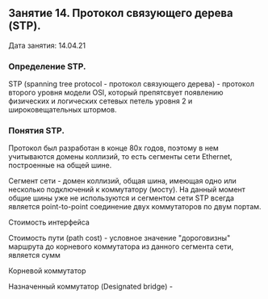 ## Занятие 14. Протокол связующего дерева (STP).

Дата занятия: 14.04.21

### Определение STP.

STP (spanning tree protocol - протокол связующего дерева) - протокол второго уровня модели OSI, который препятсвует появлению физических и логических сетевых петель уровня 2 и широковещательных штормов.


### Понятия STP.

Протокол был разработан в конце 80х годов, поэтому в нем учитываются домены коллизий, то есть сегменты сети Ethernet, построенные на общей шине.

Сегмент сети - домен коллизий, общая шина, имеющая одно или несколько подключений к коммутатору (мосту). На данный момент общие шины уже не используются и сегментом сети STP всегда является point-to-point соединение двух коммутаторов по двум портам. 

Стоимость интерфейса

Стоимость пути (path cost) - условное значение "дороговизны" маршрута до корневого коммутатора из данного сегмента сети, является сумм 

Корневой коммутатор

Назначенный коммутатор (Designated bridge) -  



